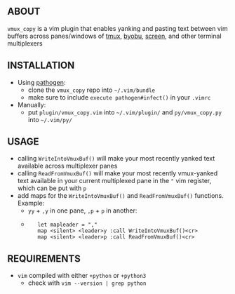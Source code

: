ABOUT
-----
`vmux_copy` is a vim plugin that enables yanking and pasting text between vim buffers across panes/windows of [tmux](https://tmux.github.io/), [byobu](byobu.co), [screen](https://www.gnu.org/software/screen/), and other terminal multiplexers

INSTALLATION
------------
* Using [pathogen](https://github.com/tpope/vim-pathogen):
    * clone the `vmux_copy` repo into `~/.vim/bundle`
    * make sure to include `execute pathogen#infect()` in your `.vimrc`
* Manually:
    * put `plugin/vmux_copy.vim` into `~/.vim/plugin/` and `py/vmux_copy.py` into `~/.vim/py/`

USAGE
-----
* calling `WriteIntoVmuxBuf()` will make your most recently yanked text available across multiplexer panes
* calling `ReadFromVmuxBuf()` will make your most recently vmux-yanked text available in your current multiplexed pane in the `"` vim register, which can be put with `p`
* add maps for the `WriteIntoVmuxBuf()` and `ReadFromVmuxBuf()` functions. Example:
    * `yy` + `,y` in one pane, `,p` + `p` in another:
    * ```
         let mapleader = ","
         map <silent> <leader>y :call WriteIntoVmuxBuf()<cr>
         map <silent> <leader>p :call ReadFromVmuxBuf()<cr>
      ```

REQUIREMENTS
------------
* `vim` compiled with either `+python` or `+python3`
    * check with `vim --version | grep python`
